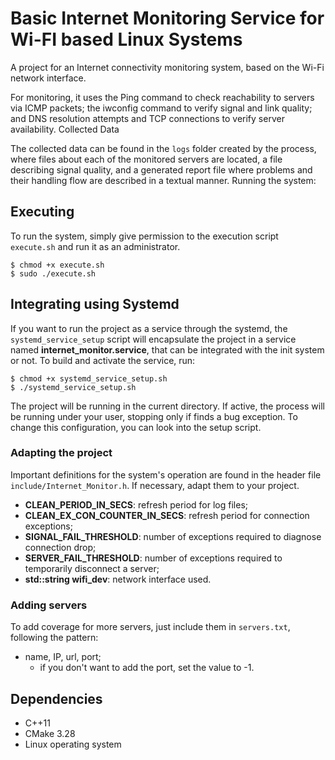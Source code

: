 # Basic Internet Monitoring Service for Wi-FI based Linux Systems

A project for an Internet connectivity monitoring system, based on the Wi-Fi network interface.

For monitoring, it uses the Ping command to check reachability to servers via ICMP packets; the iwconfig command to verify signal and link quality; and DNS resolution attempts and TCP connections to verify server availability.
Collected Data

The collected data can be found in the ```logs``` folder created by the process, where files about each of the monitored servers are located, a file describing signal quality, and a generated report file where problems and their handling flow are described in a textual manner.
Running the system:

## Executing 

To run the system, simply give permission to the execution script ```execute.sh``` and run it as an administrator.


    $ chmod +x execute.sh
    $ sudo ./execute.sh


## Integrating using Systemd
If you want to run the project as a service through the systemd, the ```systemd_service_setup``` script will encapsulate the project in a service named **internet_monitor.service**, that can be integrated with the init system or not. To build and activate the service, run:


    $ chmod +x systemd_service_setup.sh
    $ ./systemd_service_setup.sh

The project will be running in the current directory. 
If active, the process will be running under your user, stopping only if finds a bug exception. To change this configuration, you can look into the setup script.

### Adapting the project

Important definitions for the system's operation are found in the header file ```include/Internet_Monitor.h```. If necessary, adapt them to your project.

- **CLEAN_PERIOD_IN_SECS**: refresh period for log files;
- **CLEAN_EX_CON_COUNTER_IN_SECS**: refresh period for connection exceptions;
- **SIGNAL_FAIL_THRESHOLD**: number of exceptions required to diagnose connection drop;
- **SERVER_FAIL_THRESHOLD**: number of exceptions required to temporarily disconnect a server;
- **std::string wifi_dev**: network interface used.

### Adding servers

To add coverage for more servers, just include them in ```servers.txt```, following the pattern:

- name, IP, url, port;
  - if you don't want to add the port, set the value to -1.

## Dependencies

- C++11
- CMake 3.28
- Linux operating system
